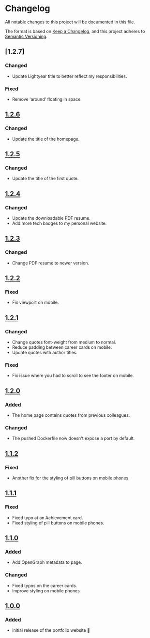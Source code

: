 # Changelog

All notable changes to this project will be documented in this file.

The format is based on [Keep a Changelog](https://keepachangelog.com/en/1.1.0/),
and this project adheres to [Semantic Versioning](https://semver.org/spec/v2.0.0.html).

## [1.2.7]

### Changed

- Update Lightyear title to better reflect my responsibilities.

### Fixed

- Remove 'around' floating in space.

## [1.2.6]

### Changed

- Update the title of the homepage.

## [1.2.5]

### Changed

- Update the title of the first quote.

## [1.2.4]

### Changed

- Update the downloadable PDF resume.
- Add more tech badges to my personal website.

## [1.2.3]

### Changed

- Change PDF resume to newer version.

## [1.2.2]

### Fixed

- Fix viewport on mobile.

## [1.2.1]

### Changed

- Change quotes font-weight from medium to normal.
- Reduce padding between career cards on mobile.
- Update quotes with author titles.

### Fixed

- Fix issue where you had to scroll to see the footer on mobile.

## [1.2.0]

### Added

- The home page contains quotes from previous colleagues.

### Changed

- The pushed Dockerfile now doesn't expose a port by default.

## [1.1.2]

### Fixed

- Another fix for the styling of pill buttons on mobile phones.

## [1.1.1]

### Fixed

- Fixed typo at an Achievement card.
- Fixed styling of pill buttons on mobile phones.

## [1.1.0]

### Added

- Add OpenGraph metadata to page.

### Changed

- Fixed typos on the career cards.
- Improve styling on mobile phones

## [1.0.0]

### Added

- Initial release of the portfolio website 🎉


[Unreleased]: https://github.com/JoostVisser/personal-website/compare/1.2.7...HEAD
[1.2.6]: https://github.com/JoostVisser/personal-website/tree/1.2.7
[1.2.6]: https://github.com/JoostVisser/personal-website/tree/1.2.6
[1.2.5]: https://github.com/JoostVisser/personal-website/tree/1.2.5
[1.2.4]: https://github.com/JoostVisser/personal-website/tree/1.2.4
[1.2.3]: https://github.com/JoostVisser/personal-website/tree/1.2.3
[1.2.2]: https://github.com/JoostVisser/personal-website/tree/1.2.2
[1.2.1]: https://github.com/JoostVisser/personal-website/tree/1.2.1
[1.2.0]: https://github.com/JoostVisser/personal-website/tree/1.2.0
[1.1.2]: https://github.com/JoostVisser/personal-website/tree/1.1.2
[1.1.1]: https://github.com/JoostVisser/personal-website/tree/1.1.1
[1.1.0]: https://github.com/JoostVisser/personal-website/tree/1.1.0
[1.0.0]: https://github.com/JoostVisser/personal-website/tree/1.0.0
